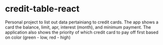 # credit-table-react
Personal project to list out data pertainiang to credit cards.  The app shows a card the balance, limit, apr, interest (month), and minimum payment.  The application also shows the priority of which credit card to pay off first based on color (green - low, red - high)
